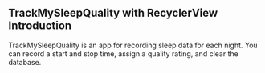 TrackMySleepQuality with RecyclerView
Introduction
------------

TrackMySleepQuality is an app for recording sleep data for each night.
You can record a start and stop time, assign a quality rating, and clear the database.